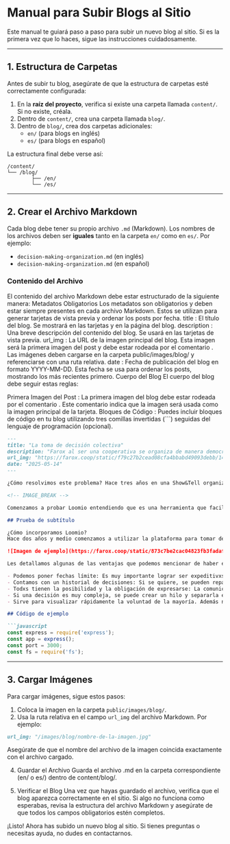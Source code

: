 # Manual para Subir Blogs al Sitio

Este manual te guiará paso a paso para subir un nuevo blog al sitio. Si es la primera vez que lo haces, sigue las instrucciones cuidadosamente.

---

## 1. Estructura de Carpetas

Antes de subir tu blog, asegúrate de que la estructura de carpetas esté correctamente configurada:

1. En la **raíz del proyecto**, verifica si existe una carpeta llamada `content/`. Si no existe, créala.
2. Dentro de `content/`, crea una carpeta llamada `blog/`.
3. Dentro de `blog/`, crea dos carpetas adicionales:
   - `en/` (para blogs en inglés)
   - `es/` (para blogs en español)

La estructura final debe verse así:
```
/content/
└── /blog/
        ├── /en/
        └── /es/
```

---

## 2. Crear el Archivo Markdown

Cada blog debe tener su propio archivo `.md` (Markdown). Los nombres de los archivos deben ser **iguales** tanto en la carpeta `en/` como en `es/`. Por ejemplo:

- `decision-making-organization.md` (en inglés)
- `decision-making-organization.md` (en español)

### Contenido del Archivo

El contenido del archivo Markdown debe estar estructurado de la siguiente manera:
Metadatos Obligatorios
Los metadatos son obligatorios y deben estar siempre presentes en cada archivo Markdown. Estos se utilizan para generar tarjetas de vista previa y ordenar los posts por fecha.
title : El título del blog. Se mostrará en las tarjetas y en la página del blog.
description : Una breve descripción del contenido del blog. Se usará en las tarjetas de vista previa.
url_img : La URL de la imagen principal del blog. Esta imagen será la primera imagen del post y debe estar rodeada por el comentario <!-- IMAGE_BREAK -->. Las imágenes deben cargarse en la carpeta public/images/blog/ y referenciarse con una ruta relativa.
date : Fecha de publicación del blog en formato YYYY-MM-DD. Esta fecha se usa para ordenar los posts, mostrando los más recientes primero.
Cuerpo del Blog
El cuerpo del blog debe seguir estas reglas:

Primera Imagen del Post :
La primera imagen del blog debe estar rodeada por el comentario <!-- IMAGE_BREAK -->. Este comentario indica que la imagen será usada como la imagen principal de la tarjeta.
Bloques de Código :
Puedes incluir bloques de código en tu blog utilizando tres comillas invertidas (```) seguidas del lenguaje de programación (opcional).

```markdown
---
title: "La toma de decisión colectiva"
description: "Farox al ser una cooperativa se organiza de manera democrática y horizontal: constantemente debatimos y nos ponemos de acuerdo entre 14 personas, ahora bien, ¿cómo tomamos las decisiones de manera colectiva?"
url_img: "https://farox.coop/static/f79c27b2cead08cfa4bbabd49093debb/14b42/experiencia-de-intercooperacion-header.jpg "
date: "2025-05-14"
---

¿Cómo resolvimos este problema? Hace tres años en una Show&Tell organizada por la Federación de Cooperativa de Trabajo, Tecnología, Innovación y Conocimiento FACTTIC conocimos la plataforma cooperativa Loomio una plataforma web que sirve para tomar decisiones colectivas. Mediante diferentes opciones, se pueden crear encuestas y facilitar el proceso de toma de decisiones. A su vez, genera transparencia, ya que todas las decisiones están en un mismo lugar, con los argumentos y **resultados abiertos** a todas las personas de la organización.

<!-- IMAGE_BREAK -->

Comenzamos a probar Loomio entendiendo que es una herramienta que facilita el proceso, pero no reemplaza el debate. Es decir, *hay ocasiones en las que hace falta seguir debatiendo o generando procedimientos que guíen la dinámica de la toma de decisiones* y Loomio será solo una herramienta durante esas discusiones. Un ejemplo, para que se entienda, supongamos que hacemos una votación que genera mucha polémica dentro de la organización. Somos 11 personas y la votación, luego de un debate acalorado, **sale 6 a 5**. Tal vez no sea una buena idea mantener las mismas condiciones de la votación si casi el 50% del colectivo no está conforme con la decisión. En su lugar, se puede optar por cambiar algunos detalles o condiciones de la decisión a tomar para lograr un punto intermedio. Esto queda sujeto a la decisión de cada organización.

## Prueba de subtítulo

¿Cómo incorporamos Loomio?
Hace dos años y medio comenzamos a utilizar la plataforma para tomar decisiones colectivas. De esta manera, cuando hay que tomar una decisión, se crea una encuesta en la plataforma, se da un tiempo máximo para que todas las personas expresen sus opiniones y su voto. Al finalizar la votación, evaluamos el resultado. Si el resultado es por amplia mayoría, entonces se procede en la dirección en la que la mayoría se expresó, si se generó mucho debate y la votación está muy dividida, tenemos un nuevo debate y abrimos a posibles cambios en la propuesta para lograr una mayoría más representativa.

![Imagen de ejemplo](https://farox.coop/static/873c7be2cac04823fb3fadaf98685d07/19de6/experiencia-de-intercooperacion-01.jpg )

Les detallamos algunas de las ventajas que podemos mencionar de haber elegido este camino:

- Podemos poner fechas límite: Es muy importante lograr ser expeditivxs a la hora de decidir como colectivo. Que la toma de decisiones se estire en el tiempo y tardemos mucho en tomar una postura termina no siendo sano tanto para el adentro como para el afuera, ya que muchas veces esas decisiones involucran interacciones con el exterior. Con Loomio podemos poner una fecha límite y todxs saben que para ese entonces tienen que votar. Si la decisión tiene carácter de urgente podemos poner una fecha límite más cercana.
- Contamos con un historial de decisiones: Si se quiere, se pueden repasar las votaciones, con la opinión de cada persona y entender por qué se tomó tal o cual decisión.
- Todxs tienen la posibilidad y la obligación de expresarse: La comunicación escrita puede ser más sencilla para ciertas personas. Es por esto que luego del debate con loomio siempre hay tiempo para bajar un cambio y pensar en frío. Además, como loomio te muestra quienes votaron y quienes no, si no votas quedas en evidencia por lo que te obliga de cierta forma a dar tu voto.
- Si una decisión es muy compleja, se puede crear un hilo y separarla en pequeñas votaciones. De esta manera nos sirve para darle cohesión a las pequeñas decisiones y orientarlas para tomar grandes decisiones.
- Sirve para visualizar rápidamente la voluntad de la mayoría. Además nos permite argumentar el voto, de manera de que otrxs compañerxs pueden ir leyendo los argumentos para terminar de decidirse.

## Código de ejemplo

```javascript
const express = require('express');
const app = express();
const port = 3000;
const fs = require('fs');
```

---

## 3. Cargar Imágenes

Para cargar imágenes, sigue estos pasos:

1. Coloca la imagen en la carpeta `public/images/blog/`.
2. Usa la ruta relativa en el campo `url_img` del archivo Markdown. Por ejemplo:

```markdown
url_img: "/images/blog/nombre-de-la-imagen.jpg"
```
Asegúrate de que el nombre del archivo de la imagen coincida exactamente con el archivo cargado.

4. Guardar el Archivo
Guarda el archivo .md en la carpeta correspondiente (en/ o es/) dentro de content/blog/.

5. Verificar el Blog
Una vez que hayas guardado el archivo, verifica que el blog aparezca correctamente en el sitio. Si algo no funciona como esperabas, revisa la estructura del archivo Markdown y asegúrate de que todos los campos obligatorios estén completos.

¡Listo! Ahora has subido un nuevo blog al sitio. Si tienes preguntas o necesitas ayuda, no dudes en contactarnos.
